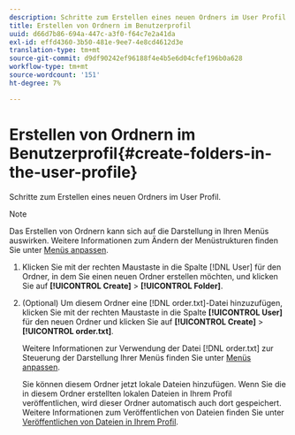 ```yaml
---
description: Schritte zum Erstellen eines neuen Ordners im User Profil.
title: Erstellen von Ordnern im Benutzerprofil
uuid: d66d7b86-694a-447c-a3f0-f64c7e2a41da
exl-id: effd4360-3b50-481e-9ee7-4e8cd4612d3e
translation-type: tm+mt
source-git-commit: d9df90242ef96188f4e4b5e6d04cfef196b0a628
workflow-type: tm+mt
source-wordcount: '151'
ht-degree: 7%

---
```


# Erstellen von Ordnern im Benutzerprofil{#create-folders-in-the-user-profile}

Schritte zum Erstellen eines neuen Ordners im User Profil.

>[!NOTE]
>
>Das Erstellen von Ordnern kann sich auf die Darstellung in Ihren Menüs auswirken. Weitere Informationen zum Ändern der Menüstrukturen finden Sie unter [Menüs anpassen](../../../../home/c-get-started/c-intf-anlys-ftrs/c-ctm-menus/c-ctm-menus.md#concept-93d4c09cb7f34cd293b7b64fba1cf894).

1. Klicken Sie mit der rechten Maustaste in die Spalte [!DNL User] für den Ordner, in dem Sie einen neuen Ordner erstellen möchten, und klicken Sie auf **[!UICONTROL Create]** > **[!UICONTROL Folder]**.
1. (Optional) Um diesem Ordner eine [!DNL order.txt]-Datei hinzuzufügen, klicken Sie mit der rechten Maustaste in die Spalte **[!UICONTROL User]** für den neuen Ordner und klicken Sie auf **[!UICONTROL Create]** > **[!UICONTROL order.txt]**.

   Weitere Informationen zur Verwendung der Datei [!DNL order.txt] zur Steuerung der Darstellung Ihrer Menüs finden Sie unter [Menüs anpassen](../../../../home/c-get-started/c-intf-anlys-ftrs/c-ctm-menus/c-ctm-menus.md#concept-93d4c09cb7f34cd293b7b64fba1cf894).

   Sie können diesem Ordner jetzt lokale Dateien hinzufügen. Wenn Sie die in diesem Ordner erstellten lokalen Dateien in Ihrem Profil veröffentlichen, wird dieser Ordner automatisch auch dort gespeichert. Weitere Informationen zum Veröffentlichen von Dateien finden Sie unter [Veröffentlichen von Dateien in Ihrem Profil](../../../../home/c-get-started/c-admin-intrf/c-prof-mgr/t-pub-files-wkg-prof.md#task-a0106e010c834d16bd60eef4721b6af9).
